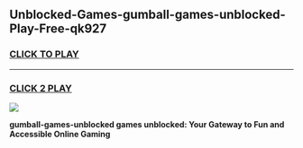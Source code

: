 
## Unblocked-Games-gumball-games-unblocked-Play-Free-qk927
<h3>
<a href="https://premium76.site?title=gumball-games-unblocked&ref=09A">CLICK TO PLAY</a></h3>
<hr>

<h3>
<a href="https://premium76.site?title=gumball-games-unblocked&ref=09A">CLICK 2 PLAY</a>
  
</h3>

<a href="https://premium76.site?title=gumball-games-unblocked&ref=09A"><img src="https://clearcache.store/games.png"></a>


**gumball-games-unblocked games unblocked: Your Gateway to Fun and Accessible Online Gaming**
